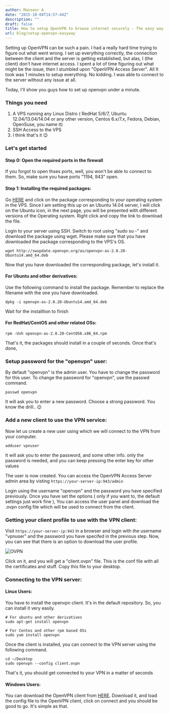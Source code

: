 ```yaml
---
author: Mansoor A
date: "2015-10-04T14:57:44Z"
description: ""
draft: false
title: How to setup OpenVPN to browse internet securely - The easy way
url: blog/setup-openvpn-easyway
---
```



Setting up OpenVPN can be such a pain. I had a really hard time trying to figure out what went wrong. I set up everything correctly, the connection between the client and the server is getting established, but alas, I (the client) don't have internet access. I spent a lot of time figuring out what might be the issue, then I stumbled upon "OpenVPN Access Server". All It took was 1 minutes to setup everything. No kidding. I was able to connect to the server without any issue at all.

Today, I'll show you guys how to set up openvpn under a minute.

### **Things you need**

  1. A VPS running any Linux Distro ( RedHat 5/6/7, Ubuntu 12.04/13.04/14.04 or any other version, Centos 6.x/7.x, Fedora, Debian, OpenSuse, you name it)
  2. SSH Access to the VPS
  3. I think that's it 😉

### Let's get started

#### Step 0: Open the required ports in the firewall

If you forgot to open thses ports, well, you won't be able to connect to them. So, make sure you have ports "1194, 943" open.

#### Step 1: Installing the required packages:

Go <a href="https://openvpn.net/index.php/access-server/download-openvpn-as-sw.html" target="_blank">HERE</a> and click on the package corresponding to your operating system in the VPS. Since I am setting this up on an Ubuntu 14.04 server, I will click on the Ubuntu icon, in the next page, you will be presented with different versions of the Operating system. Right click and copy the link to download the file.

Login to your server using SSH. Switch to root using "sudo su -" and download the package using wget. Please make sure that you have downloaded the package corresponding to the VPS's OS.

```
wget http://swupdate.openvpn.org/as/openvpn-as-2.0.20-Ubuntu14.amd_64.deb
```

Now that you have downloaded the corresponding package, let's install it.

#### For Ubuntu and other derivatives:

Use the following command to install the package. Remember to replace the filename with the one you have downloaded.

```
dpkg -i openvpn-as-2.0.20-Ubuntu14.amd_64.deb
```

Wait for the installtion to finish

#### For RedHat/CentOS and other related OSs:

```
rpm -Uvh openvpn-as-2.0.20-CentOS6.x86_64.rpm
```

That's it, the packages should install in a couple of seconds. Once that's done,

### Setup password for the "openvpn" user:

By default "openvpn" is the admin user. You have to change the password for this user. To change the password for "openvpn", use the passwd command.

```
passwd openvpn
```

It will ask you to enter a new password. Choose a strong password. You know the drill.. 😉

### Add a new client to use the VPN service:

Now let us create a new user using which we will connect to the VPN from your computer.

```
adduser vpnuser
```
It will ask you to enter the password, and some other info.
only the password is needed, and you can keep pressing the enter key for other values

The user is now created. You can access the OpenVPN Access Server admin area by visting `https://your-server-ip:943/admin`

Login using the username "openvpn" and the password you have specified previously. Once you have set the options ( only if you want to, the default settings just work fine ), You can access the user panel and download the .ovpn config file which will be used to connect from the client.

### Getting your client profile to use with the VPN client:

Visit `https://your-server-ip:943` in a browser and login with the username "vpnuser" and the password you have specifed in the previous step.
Now, you can see that there is an option to download the user profile.

![OVPN](https://cdn.esc.sh/jekyll/posts/random/ovpn4.png)

Click on it, and you will get a "client.ovpn" file. This is the conf file with all the certificates and stuff. Copy this file to your desktop.

### Connecting to the VPN server:

#### Linux Users:

You have to install the openvpn client. It's in the default repository. So, you can install it very easily.

```
# For ubuntu and other derivatives
sudo apt-get install openvpn

# For Centos and other rpm based OSs
sudo yum install openvpn
```

Once the client is installed, you can connect to the VPN server using the following command.

```
cd ~/Desktop
sudo openvpn --config client.ovpn
```

That's it, you should get connected to your VPN in a matter of seconds

#### Windows Users:

You can download the OpenVPN client from <a href="https://openvpn.net/index.php/open-source/downloads.html" target="_blank">HERE</a>. Download it, and load the config file to the OpenVPN client, click on connect and you should be good to go. It's simple as that.

